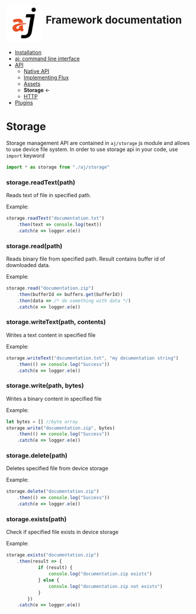 # <img src="https://raw.githubusercontent.com/bfortunato/aj-framework/master/doc/images/aj.png" height="100" align="middle" /> Framework documentation

- [Installation](https://github.com/bfortunato/aj-framework/blob/master/doc/installation.md)
- [aj: command line interface](https://github.com/bfortunato/aj-framework/blob/master/doc/cli.md)
- [API](https://github.com/bfortunato/aj-framework/blob/master/doc/api.md)
    - [Native API](https://github.com/bfortunato/aj-framework/blob/master/doc/api_native.md)
    - [Implementing Flux](https://github.com/bfortunato/aj-framework/blob/master/doc/api_flux.md)
    - [Assets](https://github.com/bfortunato/aj-framework/blob/master/doc/api_assets.md)
    - **Storage** <-
    - [HTTP](https://github.com/bfortunato/aj-framework/blob/master/doc/api_storage.md)
- [Plugins](https://github.com/bfortunato/aj-framework/blob/master/doc/plugins.md)
    
# Storage
Storage management API are contained in `aj/storage` js module and allows to use device file system.
In order to use storage api in your code, use `import` keyword

```javascript
import * as storage from "./aj/storage" 
```

### storage.readText(path)
Reads text of file in specified path.

Example:
```javascript
storage.readText("documentation.txt")
    .then(text => console.log(text))
    .catch(e => logger.e(e))
```

### storage.read(path)
Reads binary file from specified path.
Result contains buffer id of downloaded data.

Example:
```javascript
storage.read("documentation.zip")
    .then(bufferId => buffers.get(bufferId))
    .then(data => /* do something with data */)
    .catch(e => logger.e(e))
```

### storage.writeText(path, contents)
Writes a text content in specified file

Example:
```javascript
storage.writeText("documentation.txt", "my documentation string")
    .then(() => console.log("Success"))
    .catch(e => logger.e(e))
```

### storage.write(path, bytes)
Writes a binary content in specified file

Example:
```javascript
let bytes = [] //byte array
storage.write("documentation.zip", bytes)
    .then(() => console.log("Success"))
    .catch(e => logger.e(e))
```

### storage.delete(path)
Deletes specified file from device storage

Example:
```javascript
storage.delete("documentation.zip")
    .then(() => console.log("Success"))
    .catch(e => logger.e(e))
```

### storage.exists(path)
Check if specified file exists in device storage

Example:
```javascript
storage.exists("documentation.zip")
    .then(result => {
            if (result) {
                console.log("documentation.zip exists")
            } else {
                console.log("documentation.zip not exists")
            }
        })
    .catch(e => logger.e(e))
```